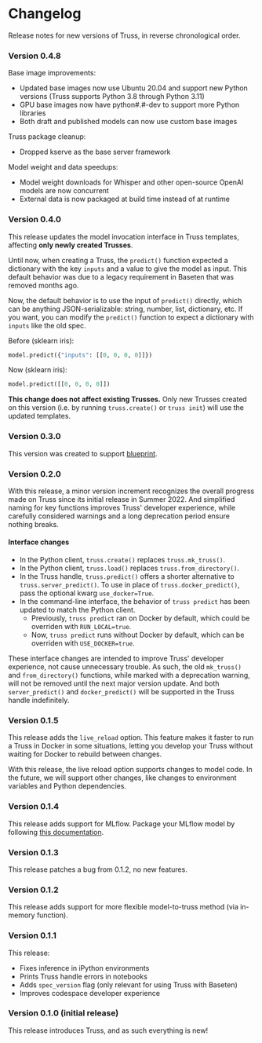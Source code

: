 # Changelog

Release notes for new versions of Truss, in reverse chronological order.

### Version 0.4.8

Base image improvements:

* Updated base images now use Ubuntu 20.04 and support new Python versions (Truss supports Python 3.8 through Python 3.11)
* GPU base images now have python#.#-dev to support more Python libraries
* Both draft and published models can now use custom base images

Truss package cleanup:

* Dropped kserve as the base server framework

Model weight and data speedups:

* Model weight downloads for Whisper and other open-source OpenAI models are now concurrent
* External data is now packaged at build time instead of at runtime

### Version 0.4.0

This release updates the model invocation interface in Truss templates, affecting **only newly created Trusses**.

Until now, when creating a Truss, the `predict()` function expected a dictionary with the key `inputs` and a value to give the model as input. This default behavior was due to a legacy requirement in Baseten that was removed months ago.

Now, the default behavior is to use the input of `predict()` directly, which can be anything JSON-serializable: string, number, list, dictionary, etc. If you want, you can modify the `predict()` function to expect a dictionary with `inputs` like the old spec.

Before (sklearn iris):

```python
model.predict({"inputs": [[0, 0, 0, 0]]})
```

Now (sklearn iris):

```python
model.predict([[0, 0, 0, 0]])
```

**This change does not affect existing Trusses.** Only new Trusses created on this version (i.e. by running `truss.create()` or `truss init`) will use the updated templates.

### Version 0.3.0

This version was created to support [blueprint](https://blueprint.baseten.co).

### Version 0.2.0

With this release, a minor version increment recognizes the overall progress made on Truss since its initial release in Summer 2022. And simplified naming for key functions improves Truss' developer experience, while carefully considered warnings and a long deprecation period ensure nothing breaks.

#### Interface changes

* In the Python client, `truss.create()` replaces `truss.mk_truss()`.
* In the Python client, `truss.load()` replaces `truss.from_directory()`.
* In the Truss handle, `truss.predict()` offers a shorter alternative to `truss.server_predict()`. To use in place of `truss.docker_predict()`, pass the optional kwarg `use_docker=True`.
* In the command-line interface, the behavior of `truss predict` has been updated to match the Python client.
  * Previously, `truss predict` ran on Docker by default, which could be overriden with `RUN_LOCAL=true`.
  * Now, `truss predict` runs without Docker by default, which can be overriden with `USE_DOCKER=true`.

These interface changes are intended to improve Truss' developer experience, not cause unnecessary trouble. As such, the old `mk_truss()` and `from_directory()` functions, while marked with a deprecation warning, will not be removed until the next major version update. And both `server_predict()` and `docker_predict()` will be supported in the Truss handle indefinitely.

### Version 0.1.5

This release adds the `live_reload` option. This feature makes it faster to run a Truss in Docker in some situations, letting you develop your Truss without waiting for Docker to rebuild between changes.

With this release, the live reload option supports changes to model code. In the future, we will support other changes, like changes to environment variables and Python dependencies.

### Version 0.1.4

This release adds support for MLflow. Package your MLflow model by following [this documentation](create/mlflow.md).

### Version 0.1.3

This release patches a bug from 0.1.2, no new features.

### Version 0.1.2

This release adds support for more flexible model-to-truss method (via in-memory function).

### Version 0.1.1

This release:

* Fixes inference in iPython environments
* Prints Truss handle errors in notebooks
* Adds `spec_version` flag (only relevant for using Truss with Baseten)
* Improves codespace developer experience

### Version 0.1.0 (initial release)

This release introduces Truss, and as such everything is new!
